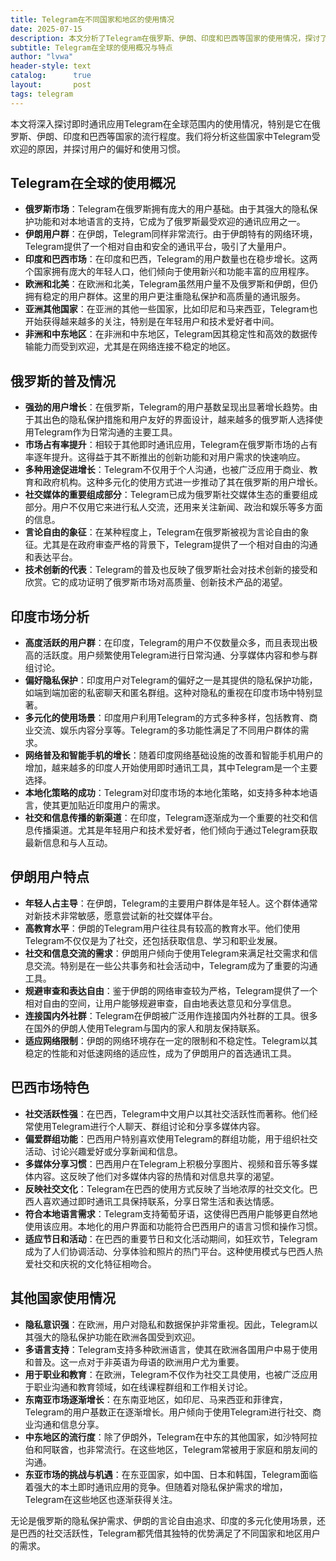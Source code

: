 ```yaml
---
title: Telegram在不同国家和地区的使用情况
date: 2025-07-15
description: 本文分析了Telegram在俄罗斯、伊朗、印度和巴西等国家的使用情况，探讨了其受欢迎的原因以及用户偏好。
subtitle: Telegram在全球的使用概况与特点
author: "lvwa"
header-style: text
catalog:      true
layout:       post
tags: telegram
---
```


本文将深入探讨即时通讯应用Telegram在全球范围内的使用情况，特别是它在俄罗斯、伊朗、印度和巴西等国家的流行程度。我们将分析这些国家中Telegram受欢迎的原因，并探讨用户的偏好和使用习惯。

## Telegram在全球的使用概况

- **俄罗斯市场**：Telegram在俄罗斯拥有庞大的用户基础。由于其强大的隐私保护功能和对本地语言的支持，它成为了俄罗斯最受欢迎的通讯应用之一。
- **伊朗用户群**：在伊朗，Telegram同样非常流行。由于伊朗特有的网络环境，Telegram提供了一个相对自由和安全的通讯平台，吸引了大量用户。
- **印度和巴西市场**：在印度和巴西，Telegram的用户数量也在稳步增长。这两个国家拥有庞大的年轻人口，他们倾向于使用新兴和功能丰富的应用程序。
- **欧洲和北美**：在欧洲和北美，Telegram虽然用户量不及俄罗斯和伊朗，但仍拥有稳定的用户群体。这里的用户更注重隐私保护和高质量的通讯服务。
- **亚洲其他国家**：在亚洲的其他一些国家，比如印尼和马来西亚，Telegram也开始获得越来越多的关注，特别是在年轻用户和技术爱好者中间。
- **非洲和中东地区**：在非洲和中东地区，Telegram因其稳定性和高效的数据传输能力而受到欢迎，尤其是在网络连接不稳定的地区。

## 俄罗斯的普及情况

- **强劲的用户增长**：在俄罗斯，Telegram的用户基数呈现出显著增长趋势。由于其出色的隐私保护措施和用户友好的界面设计，越来越多的俄罗斯人选择使用Telegram作为日常沟通的主要工具。
- **市场占有率提升**：相较于其他即时通讯应用，Telegram在俄罗斯市场的占有率逐年提升。这得益于其不断推出的创新功能和对用户需求的快速响应。
- **多种用途促进增长**：Telegram不仅用于个人沟通，也被广泛应用于商业、教育和政府机构。这种多元化的使用方式进一步推动了其在俄罗斯的用户增长。
- **社交媒体的重要组成部分**：Telegram已成为俄罗斯社交媒体生态的重要组成部分。用户不仅用它来进行私人交流，还用来关注新闻、政治和娱乐等多方面的信息。
- **言论自由的象征**：在某种程度上，Telegram在俄罗斯被视为言论自由的象征。尤其是在政府审查严格的背景下，Telegram提供了一个相对自由的沟通和表达平台。
- **技术创新的代表**：Telegram的普及也反映了俄罗斯社会对技术创新的接受和欣赏。它的成功证明了俄罗斯市场对高质量、创新技术产品的渴望。

## 印度市场分析

- **高度活跃的用户群**：在印度，Telegram的用户不仅数量众多，而且表现出极高的活跃度。用户频繁使用Telegram进行日常沟通、分享媒体内容和参与群组讨论。
- **偏好隐私保护**：印度用户对Telegram的偏好之一是其提供的隐私保护功能，如端到端加密的私密聊天和匿名群组。这种对隐私的重视在印度市场中特别显著。
- **多元化的使用场景**：印度用户利用Telegram的方式多种多样，包括教育、商业交流、娱乐内容分享等。Telegram的多功能性满足了不同用户群体的需求。
- **网络普及和智能手机的增长**：随着印度网络基础设施的改善和智能手机用户的增加，越来越多的印度人开始使用即时通讯工具，其中Telegram是一个主要选择。
- **本地化策略的成功**：Telegram对印度市场的本地化策略，如支持多种本地语言，使其更加贴近印度用户的需求。
- **社交和信息传播的新渠道**：在印度，Telegram逐渐成为一个重要的社交和信息传播渠道。尤其是年轻用户和技术爱好者，他们倾向于通过Telegram获取最新信息和与人互动。

## 伊朗用户特点

- **年轻人占主导**：在伊朗，Telegram的主要用户群体是年轻人。这个群体通常对新技术非常敏感，愿意尝试新的社交媒体平台。
- **高教育水平**：伊朗的Telegram用户往往具有较高的教育水平。他们使用Telegram不仅仅是为了社交，还包括获取信息、学习和职业发展。
- **社交和信息交流的需求**：伊朗用户倾向于使用Telegram来满足社交需求和信息交流。特别是在一些公共事务和社会活动中，Telegram成为了重要的沟通工具。
- **规避审查和表达自由**：鉴于伊朗的网络审查较为严格，Telegram提供了一个相对自由的空间，让用户能够规避审查，自由地表达意见和分享信息。
- **连接国内外社群**：Telegram在伊朗被广泛用作连接国内外社群的工具。很多在国外的伊朗人使用Telegram与国内的家人和朋友保持联系。
- **适应网络限制**：伊朗的网络环境存在一定的限制和不稳定性。Telegram以其稳定的性能和对低速网络的适应性，成为了伊朗用户的首选通讯工具。

## 巴西市场特色

- **社交活跃性强**：在巴西，Telegram中文用户以其社交活跃性而著称。他们经常使用Telegram进行个人聊天、群组讨论和分享多媒体内容。
- **偏爱群组功能**：巴西用户特别喜欢使用Telegram的群组功能，用于组织社交活动、讨论兴趣爱好或分享新闻和信息。
- **多媒体分享习惯**：巴西用户在Telegram上积极分享图片、视频和音乐等多媒体内容。这反映了他们对多媒体内容的热情和对信息共享的渴望。
- **反映社交文化**：Telegram在巴西的使用方式反映了当地浓厚的社交文化。巴西人喜欢通过即时通讯工具保持联系，分享日常生活和表达情感。
- **符合本地语言需求**：Telegram支持葡萄牙语，这使得巴西用户能够更自然地使用该应用。本地化的用户界面和功能符合巴西用户的语言习惯和操作习惯。
- **适应节日和活动**：在巴西的重要节日和文化活动期间，如狂欢节，Telegram成为了人们协调活动、分享体验和照片的热门平台。这种使用模式与巴西人热爱社交和庆祝的文化特征相吻合。

## 其他国家使用情况

- **隐私意识强**：在欧洲，用户对隐私和数据保护非常重视。因此，Telegram以其强大的隐私保护功能在欧洲各国受到欢迎。
- **多语言支持**：Telegram支持多种欧洲语言，使其在欧洲各国用户中易于使用和普及。这一点对于非英语为母语的欧洲用户尤为重要。
- **用于职业和教育**：在欧洲，Telegram不仅作为社交工具使用，也被广泛应用于职业沟通和教育领域，如在线课程群组和工作相关讨论。
- **东南亚市场逐渐增长**：在东南亚地区，如印尼、马来西亚和菲律宾，Telegram的用户基数正在逐渐增长。用户倾向于使用Telegram进行社交、商业沟通和信息分享。
- **中东地区的流行度**：除了伊朗外，Telegram在中东的其他国家，如沙特阿拉伯和阿联酋，也非常流行。在这些地区，Telegram常被用于家庭和朋友间的沟通。
- **东亚市场的挑战与机遇**：在东亚国家，如中国、日本和韩国，Telegram面临着强大的本土即时通讯应用的竞争。但随着对隐私保护需求的增加，Telegram在这些地区也逐渐获得关注。

无论是俄罗斯的隐私保护需求、伊朗的言论自由追求、印度的多元化使用场景，还是巴西的社交活跃性，Telegram都凭借其独特的优势满足了不同国家和地区用户的需求。